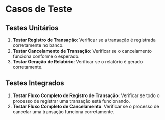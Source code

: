 # Casos de Teste

## Testes Unitários

1. **Testar Registro de Transação**: Verificar se a transação é registrada corretamente no banco.
2. **Testar Cancelamento de Transação**: Verificar se o cancelamento funciona conforme o esperado.
3. **Testar Geração de Relatório**: Verificar se o relatório é gerado corretamente.

## Testes Integrados

1. **Testar Fluxo Completo de Registro de Transação**: Verificar se todo o processo de registrar uma transação está funcionando.
2. **Testar Fluxo Completo de Cancelamento**: Verificar se o processo de cancelar uma transação funciona corretamente.

